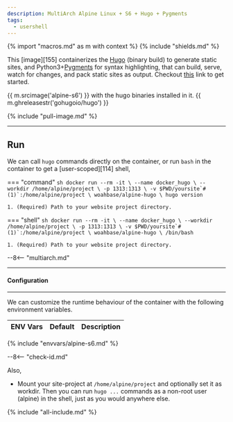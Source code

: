```yaml
---
description: MultiArch Alpine Linux + S6 + Hugo + Pygments
tags:
  - usershell
---
```


{% import "macros.md" as m with context %}
{% include "shields.md" %}

This [image][155] containerizes the [Hugo][1] (binary build) to
generate static sites, and Python3+[Pygments][2] for syntax
highlighting, that can build, serve, watch for changes, and pack
static sites as output. Checkout [this][3] link to get started.

{{ m.srcimage('alpine-s6') }} with the hugo binaries installed in
it. {{ m.ghreleasestr('gohugoio/hugo') }}

{% include "pull-image.md" %}

---
Run
---

We can call `hugo` commands directly on the container, or run
`bash` in the container to get a [user-scoped][114] shell,

=== "command"
    ``` sh
    docker run --rm -it \
      --name docker_hugo \
      --workdir /home/alpine/project \
      -p 1313:1313 \
      -v $PWD/yoursite`#(1)`:/home/alpine/project \
    woahbase/alpine-hugo \
      hugo version
    ```

    1. (Required) Path to your website project directory.

=== "shell"
    ``` sh
    docker run --rm -it \
      --name docker_hugo \
      --workdir /home/alpine/project \
      -p 1313:1313 \
      -v $PWD/yoursite`#(1)`:/home/alpine/project \
    woahbase/alpine-hugo \
      /bin/bash
    ```

    1. (Required) Path to your website project directory.

--8<-- "multiarch.md"

---
#### Configuration
---

We can customize the runtime behaviour of the container with the
following environment variables.

| ENV Vars                 | Default      | Description
| :---                     | :---         | :---
{% include "envvars/alpine-s6.md" %}

--8<-- "check-id.md"

Also,

* Mount your site-project at `/home/alpine/project` and optionally
  set it as workdir.  Then you can run `hugo ...` commands as
  a non-root user (alpine) in the shell, just as you would
  anywhere else.

[1]: https://gohugo.io/
[2]: http://pygments.org/
[3]: https://gohugo.io/getting-started/

{% include "all-include.md" %}
